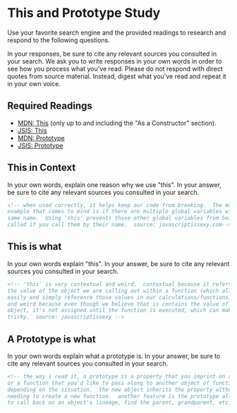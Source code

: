 # This and Prototype Study

Use your favorite search engine and the provided readings to research and
respond to the following questions.

In your responses, be sure to cite any relevant sources you consulted in your
search. We ask you to write responses in your own words in order to see how you
process what you've read. Please do not respond with direct quotes from source
material. Instead, digest what you've read and repeat it in your own voice.

## Required Readings

-   [MDN: This](https://developer.mozilla.org/en-US/docs/Web/JavaScript/Reference/Operators/this)
(only up to and including the "As a Constructor" section).
-   [JSIS: This](http://javascriptissexy.com/understand-javascripts-this-with-clarity-and-master-it/)
-   [MDN: Prototype](https://developer.mozilla.org/en-US/docs/Learn/JavaScript/Objects/Object_prototypes)
-   [JSIS: Prototype](http://javascriptissexy.com/javascript-prototype-in-plain-detailed-language/)

## This in Context

In your own words, explain one reason why we use "this". In your answer, be
sure to cite any relevant sources you consulted in your search.

```md
<!-- when used correctly, it helps keep our code from breaking.  The main
example that comes to mind is if there are multiple global variables with the
same name.  Using 'this' prevents those other global variables from being
called if you call them by their name.  source: javascriptissexy.com-->
```

## This is what

In your own words explain "this".  In your answer, be
sure to cite any relevant sources you consulted in your search.

```md
<!-- 'this' is very contextual and weird.  contextual because it refers back to
the value of the object we are calling out within a function (which allows us to
easily and simply reference those values in our calculations/functions),
and weird because even though we believe that is contains the value of that
object, it's not assigned until the function is executed, which can make things
tricky.  source: javascriptissexy -->
```

## A Prototype is what

In your own words explain what a prototype is.  In your answer, be
sure to cite any relevant sources you consulted in your search.

```md
<!-- the way i read it, a prototype is a property that you imprint on an object
or a function that you'd like to pass along to another object of function,
depending on the situation.  the new object inherits the property without
needing to create a new function.  another feature is the prototype allows you
to call back on an object's lineage, find the parent, grandparent, etc.  -->
```
